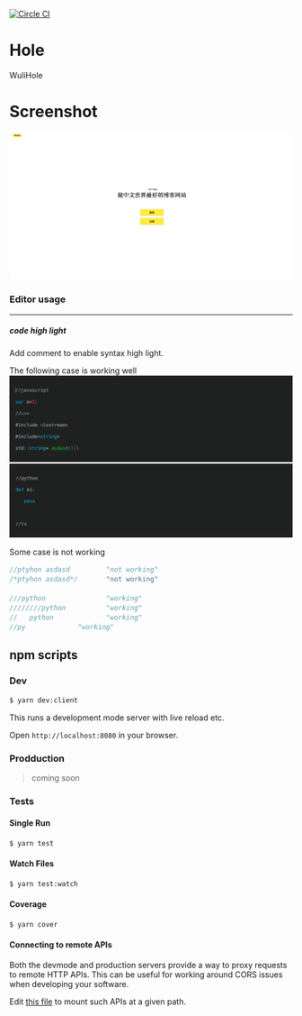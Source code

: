 [![Circle CI](https://circleci.com/gh/WuliHole/hole.svg?style=svg)](https://circleci.com/gh/WuliHole/hole)

# Hole

WuliHole

# Screenshot
![screentshot](./Screenshot.jpeg)

### Editor usage
----

  ##### code high light
 Add comment to enable syntax high light.

 The following case is working well
  ![screentshot](./screenshot/usage1.png)
  ![screentshot](./screenshot/usage2.png)

Some case is not working
```javascript
//ptyhon asdasd         "not working"
/*ptyhon asdasd*/       "not working"

///python               "working"
////////python          "working"
//   python             "working"
//py             "working"
```
## npm scripts

### Dev
```bash
$ yarn dev:client
```

This runs a development mode server with live reload etc.

Open `http://localhost:8080` in your browser.

### Prodduction
> coming soon

### Tests

#### Single Run
```bash
$ yarn test
```

#### Watch Files
```bash
$ yarn test:watch
```

#### Coverage
```bash
$ yarn cover
```

#### Connecting to remote APIs

Both the devmode and production servers provide a way to proxy requests to
remote HTTP APIs.  This can be useful for working around CORS issues when
developing your software.

Edit [this file](server/proxy-config.js) to mount such APIs at a given path.



